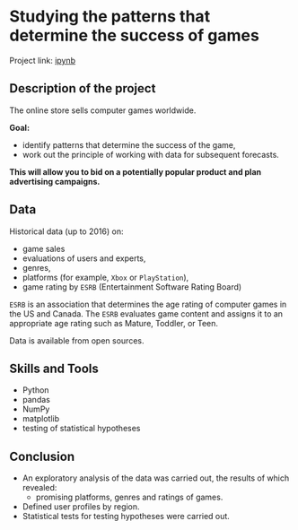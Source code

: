 # Studying the patterns that determine the success of games
Project link:
[ipynb](https://github.com/gaidds/portfolio_in_english/blob/main/Games%20analysis/games_analysis_project-english.ipynb)

## Description of the project

The online store sells computer games worldwide.

**Goal:**
- identify patterns that determine the success of the game,
- work out the principle of working with data for subsequent forecasts.

**This will allow you to bid on a potentially popular product and plan advertising campaigns.**

## Data

Historical data (up to 2016) on:
- game sales
- evaluations of users and experts,
- genres,
- platforms (for example, `Xbox` or `PlayStation`),
- game rating by `ESRB` (Entertainment Software Rating Board)

`ESRB` is an association that determines the age rating of computer games in the US and Canada. The `ESRB` evaluates game content and assigns it to an appropriate age rating such as Mature, Toddler, or Teen.

Data is available from open sources.

## Skills and Tools
- Python
- pandas
- NumPy
- matplotlib
- testing of statistical hypotheses

## Conclusion

- An exploratory analysis of the data was carried out, the results of which revealed:
   - promising platforms, genres and ratings of games.
- Defined user profiles by region.
- Statistical tests for testing hypotheses were carried out.
